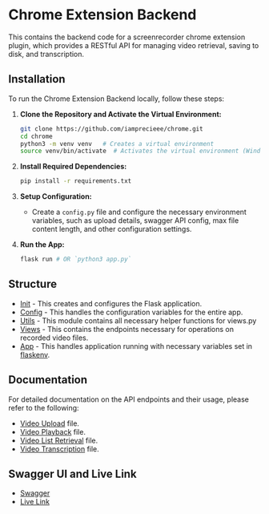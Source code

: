 # Chrome Extension Backend

This contains the backend code for a screenrecorder chrome extension plugin, which provides a RESTful API for managing video retrieval, saving to disk, and transcription.


## Installation

To run the Chrome Extension Backend locally, follow these steps:

1. **Clone the Repository and Activate the Virtual Environment:** 
   ```bash
   git clone https://github.com/iamprecieee/chrome.git
   cd chrome
   python3 -m venv venv   # Creates a virtual environment
   source venv/bin/activate  # Activates the virtual environment (Windows users: use venv\Scripts\activate)
   ```

2. **Install Required Dependencies:** 
   ```bash
   pip install -r requirements.txt
   ```

3. **Setup Configuration:** 
   - Create a `config.py` file and configure the necessary environment variables, such as upload details, swagger API config, max file content length, and other configuration settings.

4. **Run the App:** 
   ```bash
   flask run # OR `python3 app.py`
   ```

## Structure
* [Init](resources/__init__.py) - This creates and configures the Flask application.
* [Config](resources/config.py) - This handles the configuration variables for the entire app.
* [Utils](resources/utils.py) - This module contains all necessary helper functions for views.py
* [Views](resources/views.py) - This contains the endpoints necessary for operations on recorded video files.
* [App](app.py) - This handles application running with necessary variables set in [flaskenv](.flaskenv).


## Documentation
For detailed documentation on the API endpoints and their usage, please refer to the following:

- [Video Upload](UPLOAD_DOCUMENTATION.md) file.
- [Video Playback](VPLAYBACK_DOCUMENTATION.md) file.
- [Video List Retrieval](RETRIEVAL_DOCUMENTATION.md) file.
- [Video Transcription](TRANSCRIPTION_DOCUMENTATION.md) file.

## Swagger UI and Live Link
- [Swagger](https://chrome-exx-937e6f500932.herokuapp.com/swagger-ui)
- [Live Link](https://chrome-exx-937e6f500932.herokuapp.com/)


